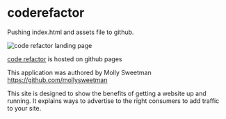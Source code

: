# coderefactor

Pushing index.html and assets file to github.

![code refactor landing page](assets/images/screenshot.png)

[code refactor](https://github.com/mollysweetman/coderefactor) is hosted on github pages

This application was authored by Molly Sweetman https://github.com/mollysweetman

This site is designed to show the benefits of getting a website up and running. It explains ways to advertise to the right consumers to add traffic to your site. 